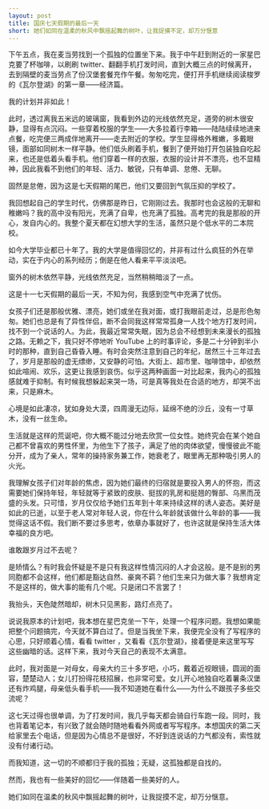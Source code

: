 ```yaml
---
layout: post
title: 国庆七天假期的最后一天
short: 她们如同在温柔的秋风中飘摇起舞的树叶，让我捉摸不定，却万分惬意
---
```


下午五点，我在麦当劳找到一个孤独的位置坐下来。我于中午赶到附近的一家星巴克要了杯咖啡，以刷刷 twitter、翻翻手机打发时间，直到大概三点的时候离开，去到隔壁的麦当劳点了份汉堡套餐充作午餐。匆匆吃完，便打开手机继续阅读梭罗的《瓦尔登湖》的第一章——经济篇。

我的计划并非如此！

此时，透过离我五米远的玻璃窗，我看到外边的光线依然充足，道旁的树木很安静，显得有点沉闷。一些穿着校服的学生——大多拉着行李箱——陆陆续续地进来点餐，吃完便三两成伴地离开——走去附近的学校。学生显得格外稚嫩，多戴眼镜，面部如同树木一样平静。他们低头刷着手机，餐到了便开始打开包装独自吃起来，也还是低着头看手机。他们穿着一样的衣服，衣服的设计并不漂亮，也不显精神，因此我看不到他们的年轻、活力、敏锐，只有单调、怠倦、无聊。

固然是怠倦，因为这是七天假期的尾巴，他们又要回到气氛压抑的学校了。

我回想起自己的学生时代，仿佛那是昨日，它刚刚过去。我那时也会这般的无聊和稚嫩吗？我的高中没有阳光，充满了自卑，也充满了孤独。高考完的我是那般的开心，发自内心的。我整个夏天都在幻想大学的生活，虽然只是个低水平的二本院校。

如今大学毕业都已十年了。我的大学是值得回忆的，并非有过什么疯狂的外在举动，实在于内心的系列经历；倒是在他人看来平平淡淡吧。

窗外的树木依然平静，光线依然充足，当然稍稍暗淡了一点。

这是十一七天假期的最后一天，不知为何，我感到空气中充满了忧伤。

女孩子们还是那般优雅、漂亮，她们或坐在我对面，或打我眼前走过，总是形色匆匆。她们也总是有了异性伴侣，断不会同我这样常常孤身一人找个地方打发时间，找不到一个说话的人。为此，我最近常常失眠，因为总会不经想到未来漫长的孤独之路。无赖之下，我只好不停地听 YouTube 上的时事评论，多是二十分钟到半小时的那种，直到自己昏昏入睡。有时会突然注意到自己的年纪，居然三十三年过去了，岁月是那般的虚无缥缈，又安静的可怕。大街上、超市里、咖啡馆中，却依然如此喧闹、欢乐，这更让我感到哀伤。似乎这两种画面一对比起来，我内心的孤独感就难于抑制。有时候我想躲起来哭一场，可是真等我处在合适的地方，却哭不出来，只是麻木。

心境是如此凄凉，犹如身处大漠，四周漫无边际，延绵不绝的沙丘，没有一寸草木，没有一丝生命。

生活就是这样的荒诞吧，你大概不能过分地去欣赏一位女性。她终究会在某个她自己都不曾喜欢的男性怀里，为他生下了孩子，满足了他的肉体欲望，慢慢彼此不能分开，成为了亲人，常年的操持家务兼工作，她衰老了，眼里再无那种吸引男人的火光。

我理解女孩子们对年龄的焦虑，因为她们最终的归宿就是要投入男人的怀抱，而这需要她们保持年轻，年轻就等于紧致的皮肤、挺拔的乳房和挺翘的臀部、乌黑而茂盛的头发。只可惜，岁月仅仅给予她们五年到十年来持续这样的诱人姿态。美好是如此的已逝，以至于老人常对年轻人说，你在什么年龄就该做什么年龄的事——我觉得这话不假。我们断不要过多思考，依章办事就好了，也许这就是保持生活大体幸福的良方吧。

谁敢跟岁月过不去呢？

是矫情么？有时我会怀疑是不是只有我这样性情沉闷的人才会这般。是不是别的男同胞都不会这样，他们都是豁达自然、豪爽不羁？他们生来只为做大事？我想肯定不是这样的，做大事的能有几个呢。只是闭口不言罢了！

我抬头，天色陡然暗却，树木只见黑影，路灯点亮了。

说说我原本的计划吧，我本想在星巴克坐一下午，处理一个程序问题。我想如果能把整个问题搞完，今天就不算白过了。但是当我坐下来，我便完全没有了写程序的心思，只好顺着心情，看看 twitter ，又看看《瓦尔登湖》，接着便是来这里写写这些幽暗的话。这样下来，我对今天自己的表现不太满意。

此时，我对面是一对母女，母亲大约三十多岁吧，小巧，戴着近视眼镜，圆润的面容，楚楚动人；女儿打扮得花枝招展，也非常可爱。女儿开心地独自吃着薯条汉堡还有炸鸡腿，母亲低头看手机——我不知道她在看什么——为什么不跟孩子多些交流呢？

这七天过得也很单调，为了打发时间，我几乎每天都会骑自行车跑一段。同时，我也背着笔记本，有兴致了就会随时随地看看外网或者写写程序。本想国庆的第二天给家里去个电话，但是因为心情总不是很好，不好到连说话的力气都没有，索性就没有付诸行动。

而我知道，这一切的不顺都归于我的孤独；无疑，这孤独都是自找的。

然而，我也有一些美好的回忆——伴随着一些美好的人。

她们如同在温柔的秋风中飘摇起舞的树叶，让我捉摸不定，却万分惬意。